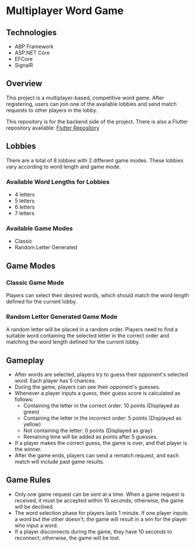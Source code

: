 <!DOCTYPE html>
<html lang="en">
<head>
    <meta charset="UTF-8">
    <meta name="viewport" content="width=device-width, initial-scale=1.0">
<body>

<h1>Multiplayer Word Game</h1>

<h2>Technologies</h2>
<ul>
    <li>ABP Framework</li>
    <li>ASP.NET Core</li>
    <li>EFCore</li>
    <li>SignalR</li>
</ul>

<h2>Overview</h2>
<p>This project is a multiplayer-based, competitive word game. After registering, users can join one of the available lobbies and send match requests to other players in the lobby.</p>
<p>This repository is for the backend side of the project. There is also a Flutter repository available: <a href="https://github.com/FatihGeylan/multiplayer_word_game" target="_blank">Flutter Repository</a></p>

<h2>Lobbies</h2>
<p>There are a total of 8 lobbies with 2 different game modes. These lobbies vary according to word length and game mode.</p>

<h3>Available Word Lengths for Lobbies</h3>
<ul>
    <li>4 letters</li>
    <li>5 letters</li>
    <li>6 letters</li>
    <li>7 letters</li>
</ul>

<h3>Available Game Modes</h3>
<ul>
    <li>Classic</li>
    <li>Random Letter Generated</li>
</ul>

<h2>Game Modes</h2>

<h3>Classic Game Mode</h3>
<p>Players can select their desired words, which should match the word length defined for the current lobby.</p>

<h3>Random Letter Generated Game Mode</h3>
<p>A random letter will be placed in a random order. Players need to find a suitable word containing the selected letter in the correct order and matching the word length defined for the current lobby.</p>

<h2>Gameplay</h2>
<ul>
    <li>After words are selected, players try to guess their opponent's selected word. Each player has 5 chances.</li>
    <li>During the game, players can see their opponent's guesses.</li>
    <li>Whenever a player inputs a guess, their guess score is calculated as follows:
        <ul>
            <li>Containing the letter in the correct order: 10 points (Displayed as green)</li>
            <li>Containing the letter in the incorrect order: 5 points (Displayed as yellow)</li>
            <li>Not containing the letter: 0 points (Displayed as gray)</li>
            <li>Remaining time will be added as points after 5 guesses.</li>
        </ul>
    </li>
    <li>If a player makes the correct guess, the game is over, and that player is the winner.</li>
    <li>After the game ends, players can send a rematch request, and each match will include past game results.</li>
</ul>

<h2>Game Rules</h2>
<ul>
    <li>Only one game request can be sent at a time. When a game request is received, it must be accepted within 10 seconds; otherwise, the game will be declined.</li>
    <li>The word selection phase for players lasts 1 minute. If one player inputs a word but the other doesn't, the game will result in a win for the player who input a word.</li>
    <li>If a player disconnects during the game, they have 10 seconds to reconnect; otherwise, the game will be lost.</li>
</ul>

</body>
</html>
